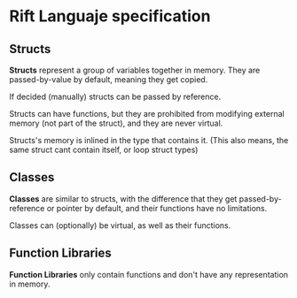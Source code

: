 # Rift Languaje specification

## Structs
**Structs** represent a group of variables together in memory.
They are passed-by-value by default, meaning they get copied.

If decided (manually) structs can be passed by reference.

Structs can have functions, but they are prohibited from modifying external memory (not part of the struct), and they are never virtual.

Structs's memory is inlined in the type that contains it. (This also means, the same struct cant contain itself, or loop struct types)


## Classes
**Classes** are similar to structs, with the difference that they get passed-by-reference or pointer by default, and their functions have no limitations.

Classes can (optionally) be virtual, as well as their functions.


## Function Libraries
**Function Libraries** only contain functions and don't have any representation in memory.
